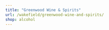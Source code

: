 ```yaml
---
title: "Greenwood Wine & Spirits"
url: /wakefield/greenwood-wine-and-spirits/
shop: alcohol
---
```

